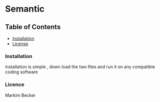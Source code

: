 # Semantic

## Table of Contents
- [Installation](#installation)
- [License](#license)

### Installation
installation is simple , down load the two files and run it on any compatible coding software

### Licence
Markim Becker
